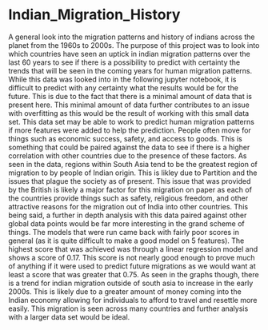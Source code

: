 # Indian_Migration_History
A general look into the migration patterns and history of indians across the planet from the 1960s to 2000s. The purpose of this project was to look into which countries have seen an uptick in indian migration patterns over the last 60 years to see if there is a possibility to predict with certainty the trends that will be seen in the coming years for human migration patterns. While this data was looked into in the following jupyter notebook, it is difficult to predict with any certainty what the results would be for the future. This is due to the fact that there is a minimal amount of data that is present here. This minimal amount of data further contributes to an issue with overfitting as this would be the result of working with this small data set. This data set may be able to work to predict human migration patterns if more features were added to help the prediction. People often move for things such as economic success, safety, and access to goods. This is something that could be paired against the data to see if there is a higher correlation with other countries due to the presence of these factors. As seen in the data, regions within South Asia tend to be the greatest region of migration to by people of Indian origin. This is likley due to Partition and the issues that plague the society as of present. This issue that was provided by the British is likely a major factor for this migration on paper as each of the countries provide things such as safety, religious freedom, and other attractive reasons for the migration out of India into other countries. This being said, a further in depth analysis with this data paired against other global data points would be far more interesting in the grand scheme of things. The models that were run came back with fairly poor scores in general (as it is quite difficult to make a good model on 5 features). The highest score that was achieved was through a linear regression model and shows a score of 0.17. This score is not nearly good enough to prove much of anything if it were used to predict future migrations as we would want at least a score that was greater that 0.75. As seen in the graphs though, there is a trend for indian migration outside of south asia to increase in the early 2000s. This is likely due to a greater amount of money coming into the Indian economy allowing for individuals to afford to travel and resettle more easily. This migration is seen across many countries and further analysis with a larger data set would be ideal. 

